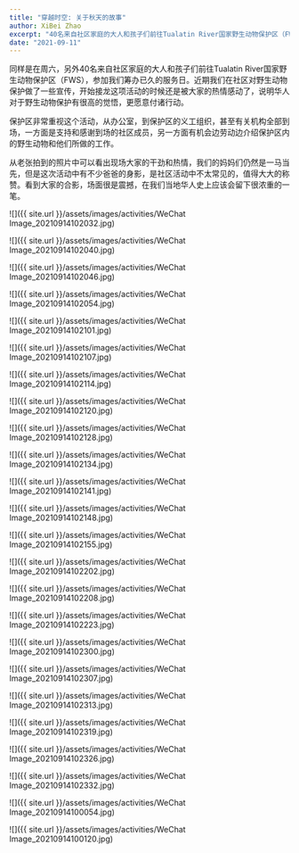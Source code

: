 ```yaml
---
title: "穿越时空: 关于秋天的故事"
author: XiBei Zhao
excerpt: "40名来自社区家庭的大人和孩子们前往Tualatin River国家野生动物保护区（FWS），参加我们筹办已久的服务日。近期我们在社区对野生动物保护做了一些宣传，开始接龙这项活动的时候还是被大家的热情感动了，说明华人对于野生动物保护有很高的觉悟，更愿意付诸行动。从老张拍到的照片中可以看出现场大家的干劲和热情，我们的妈妈们仍然是一马当先，但是这次活动中有不少爸爸的身影，是社区活动中不太常见的，值得大大的称赞。看到大家的合影，场面很是震撼，在我们当地华人史上应该会留下很浓重的一笔。"
date: "2021-09-11"
---
```


同样是在周六，另外40名来自社区家庭的大人和孩子们前往Tualatin River国家野生动物保护区（FWS），参加我们筹办已久的服务日。近期我们在社区对野生动物保护做了一些宣传，开始接龙这项活动的时候还是被大家的热情感动了，说明华人对于野生动物保护有很高的觉悟，更愿意付诸行动。

保护区非常重视这个活动，从办公室，到保护区的义工组织，甚至有关机构全部到场，一方面是支持和感谢到场的社区成员，另一方面有机会边劳动边介绍保护区内的野生动物和他们所做的工作。

从老张拍到的照片中可以看出现场大家的干劲和热情，我们的妈妈们仍然是一马当先，但是这次活动中有不少爸爸的身影，是社区活动中不太常见的，值得大大的称赞。看到大家的合影，场面很是震撼，在我们当地华人史上应该会留下很浓重的一笔。

![]({{ site.url }}/assets/images/activities/WeChat Image_20210914102032.jpg)

![]({{ site.url }}/assets/images/activities/WeChat Image_20210914102040.jpg)

![]({{ site.url }}/assets/images/activities/WeChat Image_20210914102046.jpg)

![]({{ site.url }}/assets/images/activities/WeChat Image_20210914102054.jpg)

![]({{ site.url }}/assets/images/activities/WeChat Image_20210914102101.jpg)

![]({{ site.url }}/assets/images/activities/WeChat Image_20210914102107.jpg)

![]({{ site.url }}/assets/images/activities/WeChat Image_20210914102114.jpg)

![]({{ site.url }}/assets/images/activities/WeChat Image_20210914102120.jpg)

![]({{ site.url }}/assets/images/activities/WeChat Image_20210914102128.jpg)

![]({{ site.url }}/assets/images/activities/WeChat Image_20210914102134.jpg)

![]({{ site.url }}/assets/images/activities/WeChat Image_20210914102141.jpg)

![]({{ site.url }}/assets/images/activities/WeChat Image_20210914102148.jpg)

![]({{ site.url }}/assets/images/activities/WeChat Image_20210914102155.jpg)

![]({{ site.url }}/assets/images/activities/WeChat Image_20210914102202.jpg)

![]({{ site.url }}/assets/images/activities/WeChat Image_20210914102208.jpg)

![]({{ site.url }}/assets/images/activities/WeChat Image_20210914102223.jpg)

![]({{ site.url }}/assets/images/activities/WeChat Image_20210914102300.jpg)

![]({{ site.url }}/assets/images/activities/WeChat Image_20210914102307.jpg)

![]({{ site.url }}/assets/images/activities/WeChat Image_20210914102313.jpg)

![]({{ site.url }}/assets/images/activities/WeChat Image_20210914102319.jpg)

![]({{ site.url }}/assets/images/activities/WeChat Image_20210914102326.jpg)

![]({{ site.url }}/assets/images/activities/WeChat Image_20210914102332.jpg)

![]({{ site.url }}/assets/images/activities/WeChat Image_20210914100054.jpg)

![]({{ site.url }}/assets/images/activities/WeChat Image_20210914100120.jpg)
